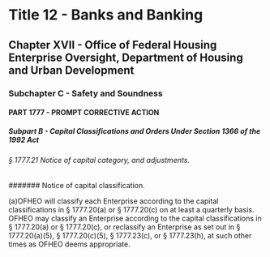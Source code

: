 
# Title 12 - Banks and Banking
## Chapter XVII - Office of Federal Housing Enterprise Oversight, Department of Housing and Urban Development
### Subchapter C - Safety and Soundness
#### PART 1777 - PROMPT CORRECTIVE ACTION
##### Subpart B - Capital Classifications and Orders Under Section 1366 of the 1992 Act
###### § 1777.21 Notice of capital category, and adjustments.
####### Notice of capital classification.

(a)OFHEO will classify each Enterprise according to the capital classifications in § 1777.20(a) or § 1777.20(c) on at least a quarterly basis. OFHEO may classify an Enterprise according to the capital classifications in § 1777.20(a) or § 1777.20(c), or reclassify an Enterprise as set out in § 1777.20(a)(5), § 1777.20(c)(5), § 1777.23(c), or § 1777.23(h), at such other times as OFHEO deems appropriate.

